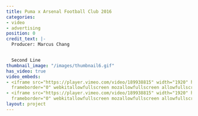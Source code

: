 ```yaml
---
title: Puma x Arsenal Football Club 2016
categories:
- video
- advertising
position: 0
credit_text: |-
  Producer: Marcus Chang


  Second Line
thumbnail_image: "/images/thumbnail6.gif"
has_video: true
video_embeds:
- <iframe src="https://player.vimeo.com/video/189938815" width="1920" height="1080"
  frameborder="0" webkitallowfullscreen mozallowfullscreen allowfullscreen></iframe>
- <iframe src="https://player.vimeo.com/video/189938815" width="1920" height="1080"
  frameborder="0" webkitallowfullscreen mozallowfullscreen allowfullscreen></iframe>
layout: project
---
```


